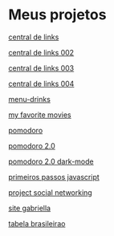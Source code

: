 #  Meus projetos


<a href="https://alexjjunio.github.io/my-projects/central-de-links/index.html"> central de links

<a href="https://alexjjunio.github.io/my-projects/central-de-links-002/index.html"> central de links 002
  
<a href="https://alexjjunio.github.io/my-projects/central-de-links-003/index.html"> central de links 003
  
<a href="https://alexjjunio.github.io/my-projects/central-de-links-004/index.html"> central de links 004
  
<a href="https://alexjjunio.github.io/my-projects/menu-drinks/index.html"> menu-drinks
  
<a href="https://alexjjunio.github.io/my-projects/my-favorite-movies/index.html"> my favorite movies
  
<a href="https://alexjjunio.github.io/my-projects/pomodoro/index.html"> pomodoro
  
<a href="https://alexjjunio.github.io/my-projects/pomodoro-2.0/index.html"> pomodoro 2.0
  
<a href="https://alexjjunio.github.io/my-projects/pomodoro-2.0-dark-mode/index.html"> pomodoro 2.0 dark-mode
  
<a href="https://alexjjunio.github.io/my-projects/primeiros-passos-javascript/index.html"> primeiros passos javascript
  
<a href="https://alexjjunio.github.io/my-projects/redes-sociais/index.html"> project social networking
  
<a href="https://alexjjunio.github.io/my-projects/site-gabriella/index.html"> site gabriella
  
<a href="https://alexjjunio.github.io/my-projects/tabela-brasileirao/index.html"> tabela brasileirao

  

  




  

  



  




